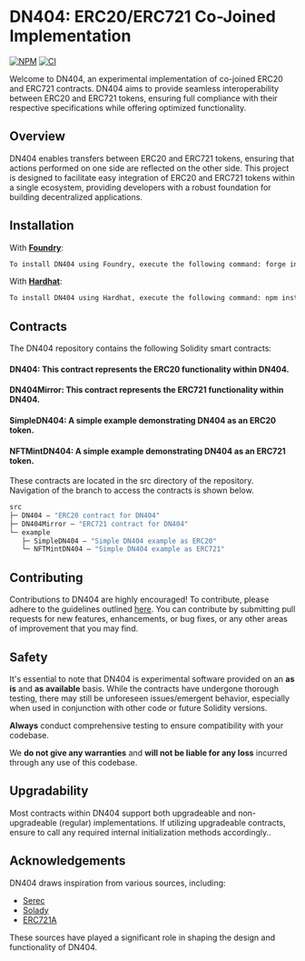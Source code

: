 # DN404: ERC20/ERC721 Co-Joined Implementation

[![NPM][npm-shield]][npm-url]
[![CI][ci-shield]][ci-url]

Welcome to DN404, an experimental implementation of co-joined ERC20 and ERC721 contracts. 
DN404 aims to provide seamless interoperability between ERC20 and ERC721 tokens, ensuring full compliance with their respective specifications while offering optimized functionality. 

## Overview 
DN404 enables transfers between ERC20 and ERC721 tokens, ensuring that actions performed on one side are reflected on the other side. 
This project is designed to facilitate easy integration of ERC20 and ERC721 tokens within a single ecosystem, providing developers with a robust foundation for building decentralized applications. 

## Installation

With [**Foundry**](https://github.com/gakonst/foundry):
```sh
To install DN404 using Foundry, execute the following command: forge install vectorized/dn404 
```

With [**Hardhat**](https://github.com/nomiclabs/hardhat):

```sh
To install DN404 using Hardhat, execute the following command: npm install dn404
```

## Contracts

The DN404 repository contains the following Solidity smart contracts:

#### DN404: This contract represents the ERC20 functionality within DN404.

#### DN404Mirror: This contract represents the ERC721 functionality within DN404.

#### SimpleDN404: A simple example demonstrating DN404 as an ERC20 token.

#### NFTMintDN404: A simple example demonstrating DN404 as an ERC721 token.

These contracts are located in the src directory of the repository. Navigation of the branch to access the contracts is shown below.


```ml
src
├─ DN404 — "ERC20 contract for DN404"
├─ DN404Mirror — "ERC721 contract for DN404"
└─ example
   ├─ SimpleDN404 — "Simple DN404 example as ERC20"
   └─ NFTMintDN404 — "Simple DN404 example as ERC721"
```

## Contributing

Contributions to DN404 are highly encouraged! 
To contribute, please adhere to the guidelines outlined [here](https://github.com/Vectorized/solady/issues/19). 
You can contribute by submitting pull requests for new features, enhancements, or bug fixes, or any other areas of improvement that you may find.


## Safety

It's essential to note that DN404 is experimental software provided on an **as is** and **as available** basis. 
While the contracts have undergone thorough testing, there may still be unforeseen issues/emergent behavior, especially when used in conjunction with other code or future Solidity versions. 

**Always** conduct comprehensive testing to ensure compatibility with your codebase.

We **do not give any warranties** and **will not be liable for any loss** incurred through any use of this codebase.

## Upgradability

Most contracts within DN404 support both upgradeable and non-upgradeable (regular) implementations. 
If utilizing upgradeable contracts, ensure to call any required internal initialization methods accordingly..

## Acknowledgements

DN404 draws inspiration from various sources, including:
- [Serec](https://twitter.com/SerecThunderson)
- [Solady](https://github.com/vectorized/solady)
- [ERC721A](https://github.com/chiru-labs/ERC721A)
  
These sources have played a significant role in shaping the design and functionality of DN404.


[npm-shield]: https://img.shields.io/npm/v/dn404.svg
[npm-url]: https://www.npmjs.com/package/dn404

[ci-shield]: https://img.shields.io/github/actions/workflow/status/vectorized/dn404/ci.yml?branch=main&label=build
[ci-url]: https://github.com/vectorized/dn404/actions/workflows/ci.yml
